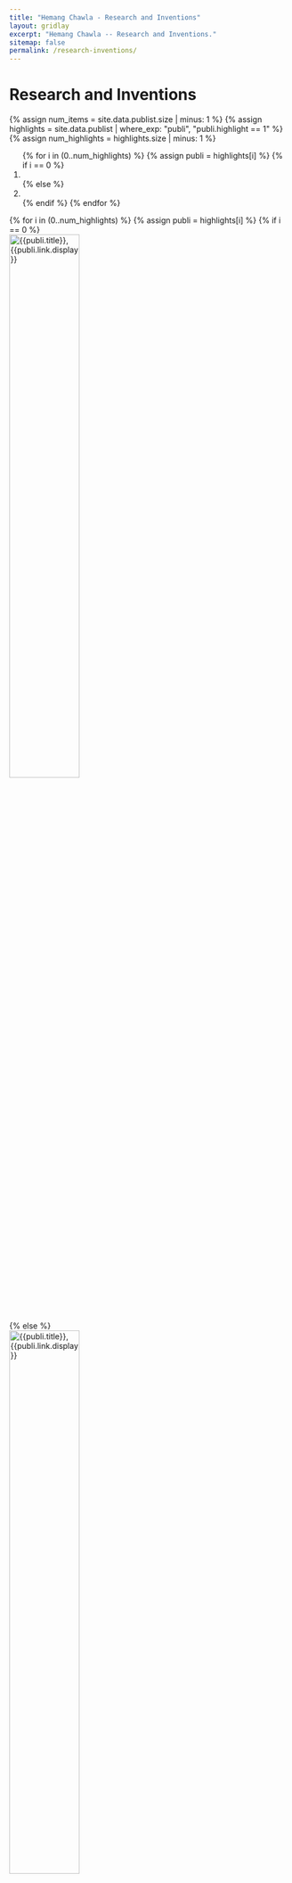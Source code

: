 ```yaml
---
title: "Hemang Chawla - Research and Inventions"
layout: gridlay
excerpt: "Hemang Chawla -- Research and Inventions."
sitemap: false
permalink: /research-inventions/
---
```

# Research and Inventions

{% assign num_items = site.data.publist.size | minus: 1 %}
{% assign highlights = site.data.publist | where_exp: "publi", "publi.highlight == 1" %}
{% assign num_highlights = highlights.size | minus: 1 %}

<div markdown="0" id="carousel" class="carousel slide" data-ride="carousel" data-interval="3000" data-pause="hover" >
    <!-- Menu -->
    <ol class="carousel-indicators">
      {% for i in (0..num_highlights) %}
        {% assign publi = highlights[i] %}
        {% if i == 0 %}
          <li data-target="#carousel" data-slide-to="{{i}}" class="active"></li>
        {% else %}
          <li data-target="#carousel" data-slide-to="{{i}}"></li>
        {% endif %}
      {% endfor %}
    </ol>
    <!-- Items -->
    <div class="carousel-inner" markdown="0">
      {% for i in (0..num_highlights) %}
        {% assign publi = highlights[i] %}
        {% if i == 0 %}
        <div class="item active">
          <img src="{{ site.url }}{{ site.baseurl }}/images/pubpic_same_size/{{ publi.image }}" height= "50%" alt= "{{publi.title}}, {{publi.link.display}}" class="img-responsive" style="float: center;" />
        </div>
        {% else %}
        <div class="item">
          <img src="{{ site.url }}{{ site.baseurl }}/images/pubpic_same_size/{{ publi.image }}" height= "50%" alt= "{{publi.title}}, {{publi.link.display}}" class="img-responsive" style="float: center;" />
        </div>
        {% endif %}
      {% endfor %}
    </div>
  <a class="left carousel-control" href="#carousel" role="button" data-slide="prev">
    <span class="glyphicon glyphicon-chevron-left" aria-hidden="true"></span>
    <span class="sr-only">Previous</span>
  </a>
  <a class="right carousel-control" href="#carousel" role="button" data-slide="next">
    <span class="glyphicon glyphicon-chevron-right" aria-hidden="true"></span>
    <span class="sr-only">Next</span>
  </a>
</div>

# Papers

{% for publi in site.data.publist %}

  <b>{{ publi.title }}</b> <br />
  {%- if publi.conf -%}<a href="{{ publi.conf.website}}">{{ publi.conf.name }}</a> {%- endif -%} <br />
  <em>{{ publi.authors }} </em> <br />
  {%- if publi.linksupp -%}[<a href="{{ publi.linksupp.url }}">{{ publi.linksupp.display }}</a>] {%- endif -%}
  {%- if publi.linkvideo -%}[<a href="{{ publi.linkvideo.url }}">{{ publi.linkvideo.display }}</a>] {%- endif -%}
  {%- if publi.linkopen -%}[<a href="{{ publi.linkopen.url }}">{{ publi.linkopen.display }}</a>] {%- endif -%} 
  {%- if publi.linkcode -%}[<a href="{{ publi.linkcode.url }}">{{ publi.linkcode.display }}</a>] {%- endif -%} 
  {%- if publi.linkpres -%}[<a href="{{ publi.linkpres.url }}">{{ publi.linkpres.display }}</a>]{%- endif -%}

{% endfor %}

# Patents

{% for patent in site.data.patentlist %}
  <b>{{patent.title}}</b> <br />
  {% if patent.pending != 1 %}  
  {% if patent.published -%} <em>Published: {{patent.published}}</em> <br /> {% endif %}
  {% if patent.granted -%} <em>Granted: {{patent.granted}}</em> <br /> {% endif %}
  {% else %}
  <em>Pending</em>
  {% endif %}
{% endfor %}


----
See more at [Google Scholar](https://scholar.google.ch/citations?user=_58RpMgAAAAJ), [Semantic Scholar](https://www.semanticscholar.org/author/Hemang-Chawla/102373287), and [ResearchGate](https://www.researchgate.net/profile/Hemang-Chawla-2/research)
